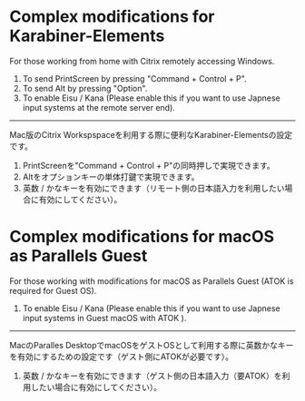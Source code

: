 # Complex modifications for Karabiner-Elements

For those working from home with Citrix remotely accessing Windows.

1. To send PrintScreen by pressing "Command + Control + P".
2. To send Alt by pressing "Option".
3. To enable Eisu / Kana (Please enable this if you want to use Japnese input systems at the remote server end).

***

Mac版のCitrix Workspspaceを利用する際に便利なKarabiner-Elementsの設定です。

1. PrintScreenを"Command + Control + P"の同時押しで実現できます。
2. Altをオプションキーの単体打鍵で実現できます。
3. 英数 / かなキーを有効にできます（リモート側の日本語入力を利用したい場合に有効にしてください）。

# Complex modifications for macOS as Parallels Guest

For those working with modifications for macOS as Parallels Guest (ATOK is required for Guest OS).

1. To enable Eisu / Kana (Please enable this if you want to use Japnese input systems in Guest macOS with ATOK ).

***

MacのParalles DesktopでmacOSをゲストOSとして利用する際に英数かなキーを有効にするための設定です（ゲスト側にATOKが必要です）。

1. 英数 / かなキーを有効にできます（ゲスト側の日本語入力（要ATOK）を利用したい場合に有効にしてください）。
